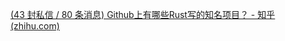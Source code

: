 [(43 封私信 / 80 条消息) Github上有哪些Rust写的知名项目？ - 知乎 (zhihu.com)](https://www.zhihu.com/question/512163948)




